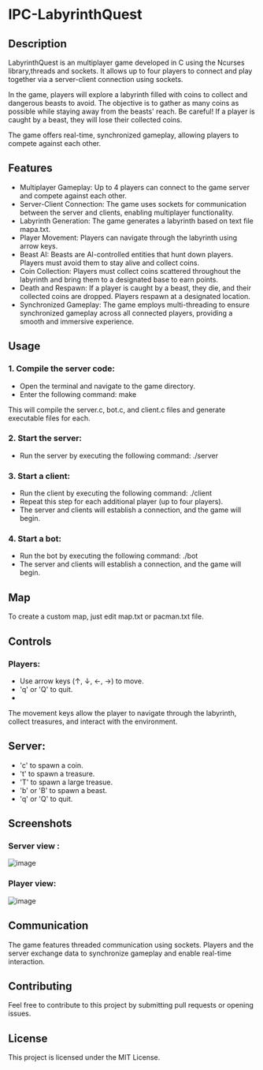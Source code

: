 # IPC-LabyrinthQuest

## Description
LabyrinthQuest is an multiplayer game developed in C using the Ncurses library,threads and sockets. It allows up to four players to connect and play together via a server-client connection using sockets.

In the game, players will explore a labyrinth filled with coins to collect and dangerous beasts to avoid. The objective is to gather as many coins as possible while staying away from the beasts' reach. Be careful! If a player is caught by a beast, they will lose their collected coins.

The game offers real-time, synchronized gameplay, allowing players to compete against each other.

## Features
- Multiplayer Gameplay: Up to 4 players can connect to the game server and compete against each other.
- Server-Client Connection: The game uses sockets for communication between the server and clients, enabling multiplayer functionality.
- Labyrinth Generation: The game generates a labyrinth based on text file mapa.txt.
- Player Movement: Players can navigate through the labyrinth using arrow keys.
- Beast AI: Beasts are AI-controlled entities that hunt down players. Players must avoid them to stay alive and collect coins.
- Coin Collection: Players must collect coins scattered throughout the labyrinth and bring them to a designated base to earn points.
- Death and Respawn: If a player is caught by a beast, they die, and their collected coins are dropped. Players respawn at a designated location.
- Synchronized Gameplay: The game employs multi-threading to ensure synchronized gameplay across all connected players, providing a smooth and immersive experience.

## Usage


### 1. Compile the server code:
  - Open the terminal and navigate to the game directory.
  - Enter the following command: make

This will compile the server.c, bot.c, and client.c files and generate executable files for each.

### 2. Start the server:
   
- Run the server by executing the following command: ./server

### 3. Start a client:
  
- Run the client by executing the following command: ./client
- Repeat this step for each additional player (up to four players).
- The server and clients will establish a connection, and the game will begin.

### 4. Start a bot:
  
- Run the bot by executing the following command: ./bot
- The server and clients will establish a connection, and the game will begin.


## Map
To create a custom map, just edit map.txt or pacman.txt file.

## Controls

### Players:

- Use arrow keys (↑, ↓, ←, →) to move.
- 'q' or 'Q' to quit.
- 
The movement keys allow the player to navigate through the labyrinth, collect treasures, and interact with the environment.

## Server:

- 'c' to spawn a coin.
- 't' to spawn a  treasure.
- 'T' to spawn a large treasue.
- 'b' or 'B' to spawn a beast.
- 'q' or 'Q' to quit.

## Screenshots

### Server view :
![image](https://github.com/Joki004/IPC-LabyrinthQuest/assets/101185519/35fcdea9-ec57-4849-aa1d-b2104e0a798e)

### Player view:
![image](https://github.com/Joki004/IPC-LabyrinthQuest/assets/101185519/7220013d-6283-4921-ac24-78eb5c549dfb)

## Communication
The game features threaded communication using sockets. Players and the server exchange data to synchronize gameplay and enable real-time interaction.

## Contributing
Feel free to contribute to this project by submitting pull requests or opening issues.

## License
This project is licensed under the MIT License.

